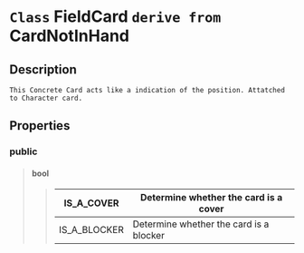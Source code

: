# `Class` FieldCard `derive from` CardNotInHand

## Description
```
This Concrete Card acts like a indication of the position. Attatched to Character card.
```

## Properties

### public 
>#### **bool**
>> |IS_A_COVER|Determine whether the card is a cover|
>> |---|---|
>> |IS_A_BLOCKER|Determine whether the card is a blocker|